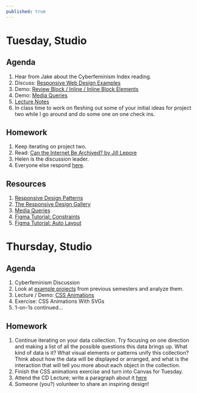```yaml
---
published: true
---
```

# Tuesday, Studio
## Agenda

1. Hear from Jake about the Cyberfeminism Index reading.
2. Discuss: [Responsive Web Design Examples](https://docs.google.com/document/d/1J4_RDDV_ILfOi8vaduX_Wx6Ak2ZNK8OJZ5xq4JE1iwo/edit?usp=sharing)
3. Demo: [Review Block / Inline / Inline Block Elements](https://glitch.com/edit/#!/inline-blocks)
4. Demo: [Media Queries](https://glitch.com/edit/#!/responsive-reproduction)
5. [Lecture Notes](https://www.figma.com/proto/aCBJfR840l1t2806Q68oVz/Responsive-Design?node-id=1%3A56&scaling=contain&page-id=0%3A1)
6. In class time to work on fleshing out some of your initial ideas for project two while I go around and do some one on one check ins. 

## Homework
1. Keep iterating on project two. 
2.  Read: [Can the Internet Be Archived? by Jill Lepore](https://www.newyorker.com/magazine/2015/01/26/cobweb)
3. Helen is the discussion leader.
4. Everyone else respond [here](https://docs.google.com/document/d/1pv5p2erPfjhSk7HzhXJtdSpO1effd9uR-X4lSVwFSS8/edit?usp=sharing).

## Resources
1. [Responsive Design Patterns](http://bradfrost.github.io/this-is-responsive/patterns.html)
2. [The Responsive Design Gallery](https://the-responsive.com/)
3. [Media Queries](https://mediaqueri.es/)
4. [Figma Tutorial: Constraints](https://mediaqueri.es/)
5. [Figma Tutorial: Auto Layout](https://www.youtube.com/watch?v=TyaGpGDFczw)


# Thursday, Studio
## Agenda
1. Cyberfeminism Discussion
2. Look at [example projects](https://docs.google.com/document/d/19ioqbsdZ1brvsRc74C40AlTG2RJjqkqcgQjYanC8iS4/edit) from previous semesters and analyze them.
3. Lecture / Demo: [CSS Animations](https://www.figma.com/proto/Ix2h7YI5cA6Baoh6YfIxRk/css-aninations?node-id=1%3A2&scaling=contain&page-id=0%3A1)
3. Exercise: CSS Animations With SVGs
4. 1-on-1s continued...


## Homework
1. Continue iterating on your data collection. Try focusing on one direction and making a list of all the possible questions this data brings up. What kind of data is it? What visual elements or patterns unify this collection? Think about how the data will be displayed or arranged, and what is the interaction that will tell you more about each object in the collection. 
2. Finish the CSS animations exercise and turn into Canvas for Tuesday. 
3. Attend the CD Lecture; write a paragraph about it [here](https://docs.google.com/document/d/1QlKJxrBJyStR_RFKo6KyRTNMlb4D557kQWFfFFPb2QQ/edit#heading=h.kswzda5w404r)
4. Someone (you?) volunteer to share an inspiring design!
